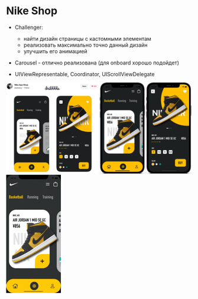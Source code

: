 # Nike Shop
    
- Challenger:
    - найти дизайн страницы с кастомными элементам
    - реализовать максимально точно данный дизайн
    - улучшить его анимацией

- Carousel - отлично реализована (для onboard хорошо подойдет)
- UIViewRepresentable, Coordinator, UIScrollViewDelegate

<img src="https://github.com/ihValery/NikeShop/blob/main/nikeShop.png?raw=true"></a>
<img src="https://github.com/ihValery/NikeShop/blob/main/Simulator%20Screen%20Recording%20-%20iPhone%2012%20Pro%20-%202021-07-02%20at%2022.13.31.gif?raw=true"></a>

